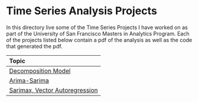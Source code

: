 # Time Series Analysis Projects

In this directory live some of the Time Series Projects I have worked on as part
of the University of San Francisco Masters in Analytics Program. Each of the
projects listed below contain a pdf of the analysis as well as the code that
generated the pdf.

| Topic |
| :------------- |
| [Decomposition Model](https://github.com/fjcrodriguez/Public-Projects/tree/master/time_series/sales) |
| [Arima-Sarima](https://github.com/fjcrodriguez/Public-Projects/tree/master/time_series/arima_sarima)  |
| [Sarimax, Vector Autoregression](https://github.com/fjcrodriguez/Public-Projects/tree/master/time_series/chinese_exports)  |
